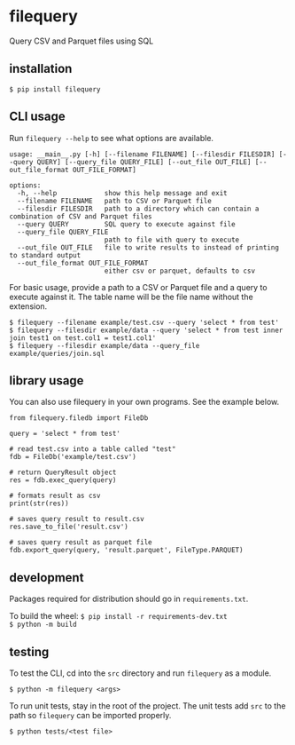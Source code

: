 # filequery
Query CSV and Parquet files using SQL

## installation
`$ pip install filequery`

## CLI usage
Run `filequery --help` to see what options are available.

```
usage: __main__.py [-h] [--filename FILENAME] [--filesdir FILESDIR] [--query QUERY] [--query_file QUERY_FILE] [--out_file OUT_FILE] [--out_file_format OUT_FILE_FORMAT]

options:
  -h, --help            show this help message and exit
  --filename FILENAME   path to CSV or Parquet file
  --filesdir FILESDIR   path to a directory which can contain a combination of CSV and Parquet files
  --query QUERY         SQL query to execute against file
  --query_file QUERY_FILE
                        path to file with query to execute
  --out_file OUT_FILE   file to write results to instead of printing to standard output
  --out_file_format OUT_FILE_FORMAT
                        either csv or parquet, defaults to csv
```

For basic usage, provide a path to a CSV or Parquet file and a query to execute against it. The table name will be the 
file name without the extension.

`$ filequery --filename example/test.csv --query 'select * from test'`\
`$ filequery --filesdir example/data --query 'select * from test inner join test1 on test.col1 = test1.col1'` \
`$ filequery --filesdir example/data --query_file example/queries/join.sql`

## library usage
You can also use filequery in your own programs. See the example below.
```
from filequery.filedb import FileDb

query = 'select * from test'

# read test.csv into a table called "test"
fdb = FileDb('example/test.csv')

# return QueryResult object
res = fdb.exec_query(query)

# formats result as csv
print(str(res))

# saves query result to result.csv
res.save_to_file('result.csv')

# saves query result as parquet file
fdb.export_query(query, 'result.parquet', FileType.PARQUET)
```

## development
Packages required for distribution should go in `requirements.txt`.

To build the wheel:
`$ pip install -r requirements-dev.txt` \
`$ python -m build`

## testing
To test the CLI, cd into the `src` directory and run `filequery` as a module.

`$ python -m filequery <args>`

To run unit tests, stay in the root of the project. The unit tests add `src` to the path so `filequery` can be imported properly.

`$ python tests/<test file>`
